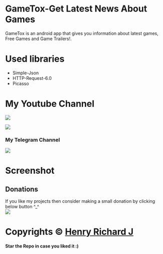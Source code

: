 # GameTox-Get Latest News About Games
 GameTox is an android app that gives you information about latest games, Free Games and Game Trailers!.

 # Used libraries
* Simple-Json
* HTTP-Request-6.0
* Picasso

# My Youtube Channel
[![](https://img.shields.io/badge/Subscribe-red?style=for-the-badge&logo=YouTube)](https://www.youtube.com/channel/UCVGasc5jr45eZUpZNHvbtWQ)

[![](https://img.shields.io/youtube/channel/subscribers/UCVGasc5jr45eZUpZNHvbtWQ?style=social)](https://www.youtube.com/channel/UCVGasc5jr45eZUpZNHvbtWQ)

### My Telegram Channel
[![](https://img.shields.io/badge/Telegram-Join%20Now-blue?style=for-the-badge&logo=Telegram)](https://t.me/cracked4free)

# Screenshot


## Donations
If you like my projects then consider making a small donation by clicking below button ^_^
<br/>
[![](https://img.shields.io/badge/Donate-Paypal-blue?style=for-the-badge&logo=paypal)](https://www.paypal.com/paypalme/henryrics)

# Copyrights © [Henry Richard J](https://github.com/henry-richard7)
#### Star the Repo in case you liked it :)

